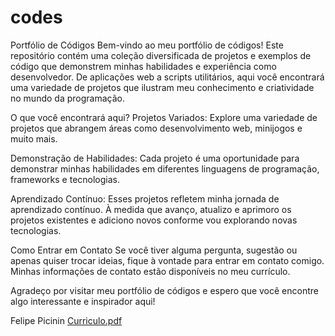 # codes
Portfólio de Códigos
Bem-vindo ao meu portfólio de códigos! Este repositório contém uma coleção diversificada de projetos e exemplos de código que demonstrem minhas habilidades e experiência como desenvolvedor. De aplicações web a scripts utilitários, aqui você encontrará uma variedade de projetos que ilustram meu conhecimento e criatividade no mundo da programação.

O que você encontrará aqui?
Projetos Variados: Explore uma variedade de projetos que abrangem áreas como desenvolvimento web, minijogos e muito mais.

Demonstração de Habilidades: Cada projeto é uma oportunidade para demonstrar minhas habilidades em diferentes linguagens de programação, frameworks e tecnologias.

Aprendizado Contínuo: Esses projetos refletem minha jornada de aprendizado contínuo. À medida que avanço, atualizo e aprimoro os projetos existentes e adiciono novos conforme vou explorando novas tecnologias.


Como Entrar em Contato
Se você tiver alguma pergunta, sugestão ou apenas quiser trocar ideias, fique à vontade para entrar em contato comigo. Minhas informações de contato estão disponíveis no meu currículo.

Agradeço por visitar meu portfólio de códigos e espero que você encontre algo interessante e inspirador aqui!

Felipe Picinin
[Curriculo.pdf](https://github.com/picininz/projetos/files/12489945/Curriculo.pdf)
